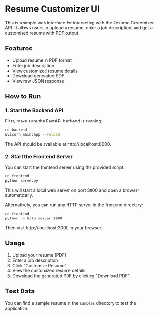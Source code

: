 # Resume Customizer UI

This is a simple web interface for interacting with the Resume Customizer API. It allows users to upload a resume, enter a job description, and get a customized resume with PDF output.

## Features

- Upload resume in PDF format
- Enter job description
- View customized resume details
- Download generated PDF
- View raw JSON response

## How to Run

### 1. Start the Backend API

First, make sure the FastAPI backend is running:

```bash
cd backend
uvicorn main:app --reload
```

The API should be available at http://localhost:8000.

### 2. Start the Frontend Server

You can start the frontend server using the provided script:

```bash
cd frontend
python serve.py
```

This will start a local web server on port 3000 and open a browser automatically.

Alternatively, you can run any HTTP server in the frontend directory:

```bash
cd frontend
python -m http.server 3000
```

Then visit http://localhost:3000 in your browser.

## Usage

1. Upload your resume (PDF)
2. Enter a job description
3. Click "Customize Resume"
4. View the customized resume details
5. Download the generated PDF by clicking "Download PDF"

## Test Data

You can find a sample resume in the `samples` directory to test the application. 